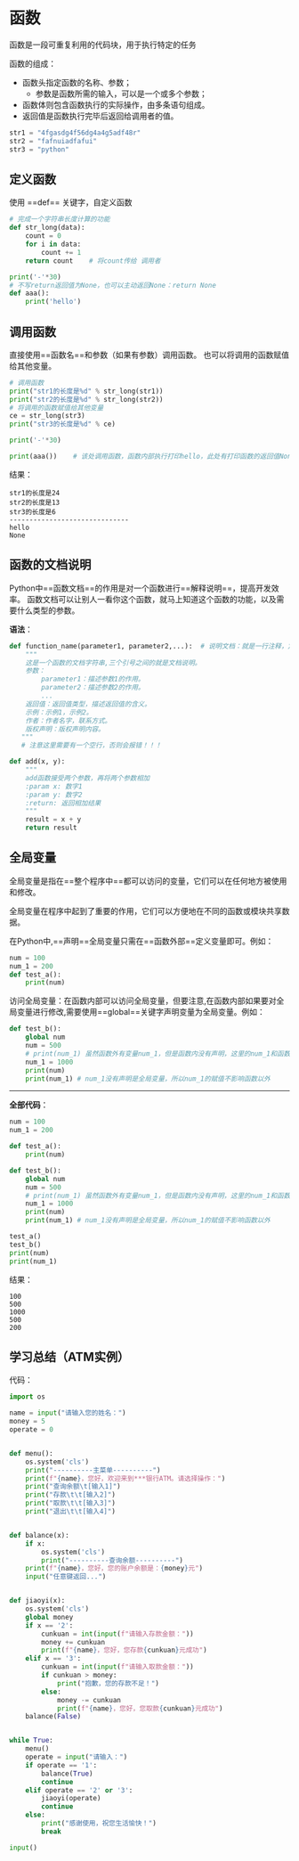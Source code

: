 # 函数

函数是一段可重复利用的代码块，用于执行特定的任务

函数的组成：
- 函数头指定函数的名称、参数；
	- 参数是函数所需的输入，可以是一个或多个参数；
- 函数体则包含函数执行的实际操作，由多条语句组成。
- 返回值是函数执行完毕后返回给调用者的值。​

```python
str1 = "4fgasdg4f56dg4a4g5adf48r"
str2 = "fafnuiadfafui"
str3 = "python"
```
## 定义函数
使用 ==def== 关键字，自定义函数
```python
# 完成一个字符串长度计算的功能
def str_long(data):
	count = 0
	for i in data:
		count += 1
	return count	# 将count传给 调用者

print('-'*30)
# 不写return返回值为None，也可以主动返回None：return None
def aaa():
	print('hello')
```

## 调用函数
直接使用==函数名==和参数（如果有参数）调用函数。
也可以将调用的函数赋值给其他变量。
```python
# 调用函数
print("str1的长度是%d" % str_long(str1))
print("str2的长度是%d" % str_long(str2))
# 将调用的函数赋值给其他变量
ce = str_long(str3)
print("str3的长度是%d" % ce)

print('-'*30)

print(aaa())	# 该处调用函数，函数内部执行打印hello，此处有打印函数的返回值None
```
结果：
```
str1的长度是24
str2的长度是13
str3的长度是6
------------------------------
hello
None
```

## 函数的文档说明
Python中==函数文档==的作用是对一个函数进行==解释说明==，提高开发效率。
函数文档可以让别人一看你这个函数，就马上知道这个函数的功能，以及需要什么类型的参数。​

**语法**：
```python
def function_name(parameter1, parameter2,...):	# 说明文档：就是一行注释，定义一个函数后（def XXX(): 的下一行）
    """
	这是一个函数的文档字符串,三个引号之间的就是文档说明。
	参数：
	    parameter1：描述参数1的作用。
	    parameter2：描述参数2的作用。
	    ...
	返回值：返回值类型，描述返回值的含义。
	示例：示例1，示例2。
	作者：作者名字，联系方式。
	版权声明：版权声明内容。
   """
   # 注意这里需要有一个空行，否则会报错！！！
```

```python
def add(x, y):
    """
    add函数接受两个参数，再将两个参数相加
    :param x: 数字1
    :param y: 数字2
    :return: 返回相加结果
    """
    result = x + y
    return result
```

## 全局变量
全局变量是指在==整个程序中==都可以访问的变量，它们可以在任何地方被使用和修改。

全局变量在程序中起到了重要的作用，它们可以方便地在不同的函数或模块共享数据。

在Python中,==声明==全局变量只需在==函数外部==定义变量即可。例如：
```python 
num = 100
num_1 = 200
def test_a():
	print(num)
```

访问全局变量：在函数内部可以访问全局变量，但要注意,在函数内部如果要对全局变量进行修改,需要使用==global==关键字声明变量为全局变量。例如：
```python
def test_b(): 
    global num 
    num = 500
    # print(num_1) 虽然函数外有变量num_1，但是函数内没有声明，这里的num_1和函数外的num_1没有关联
    num_1 = 1000
    print(num)
    print(num_1) # num_1没有声明是全局变量，所以num_1的赋值不影响函数以外
```
<hr>

**全部代码**：
```python
num = 100
num_1 = 200

def test_a():
    print(num)

def test_b(): 
    global num 
    num = 500
    # print(num_1) 虽然函数外有变量num_1，但是函数内没有声明，这里的num_1和函数外的num_1没有关联
    num_1 = 1000
    print(num)
    print(num_1) # num_1没有声明是全局变量，所以num_1的赋值不影响函数以外

test_a()
test_b()
print(num)
print(num_1)
```
结果：
```
100
500
1000
500
200
```
## 学习总结（ATM实例）
代码：
```python
import os

name = input("请输入您的姓名：")
money = 5
operate = 0


def menu():
    os.system('cls')
    print("----------主菜单----------")
    print(f"{name}，您好，欢迎来到***银行ATM。请选择操作：")
    print("查询余额\t[输入1]")
    print("存款\t\t[输入2]")
    print("取款\t\t[输入3]")
    print("退出\t\t[输入4]")


def balance(x):
    if x:
        os.system('cls')
        print("----------查询余额----------")
    print(f"{name}，您好，您的账户余额是：{money}元")
    input("任意键返回...")


def jiaoyi(x):
    os.system('cls')
    global money
    if x == '2':
        cunkuan = int(input(f"请输入存款金额："))
        money += cunkuan
        print(f"{name}，您好，您存款{cunkuan}元成功")
    elif x == '3':
        cunkuan = int(input(f"请输入取款金额："))
        if cunkuan > money:
            print("抱歉，您的存款不足！")
        else:
            money -= cunkuan
            print(f"{name}，您好，您取款{cunkuan}元成功")
    balance(False)


while True:
    menu()
    operate = input("请输入：")
    if operate == '1':
        balance(True)
        continue
    elif operate == '2' or '3':
        jiaoyi(operate)
        continue
    else:
        print("感谢使用，祝您生活愉快！")
        break

input()
```

<!--stackedit_data:
eyJoaXN0b3J5IjpbMTc0Njg5NzQwMiwtMTk5Mjk0OTM4NCwxMz
AzMTkxMDE0LDY0NTM0OTc3MF19
-->